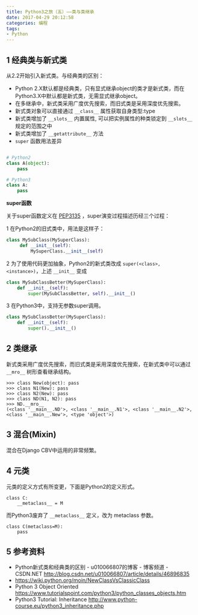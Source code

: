 ```yaml
---
title: Python3之旅（五）——类与类继承
date: 2017-04-29 20:12:58
categories: 编程
tags:
- Python
---
```


## 1 经典类与新式类

从2.2开始引入新式类。与经典类的区别：

- Python 2.X默认都是经典类，只有显式继承object的类才是新式类，而在Python3.X中默认都是新式类，无需显式继承object。
- 在多继承中，新式类采用广度优先搜索，而旧式类是采用深度优先搜索。
- 新式类对象可以直接通过 `__class__` 属性获取自身类型:type
- 新式类增加了 `__slots__` 内置属性, 可以把实例属性的种类锁定到 `__slots__` 规定的范围之中
- 新式类增加了 `__getattribute__` 方法
- `super` 函数用法差异

```python

# Python2
class A(object):
    pass

# Python3
class A:
    pass
```

**super函数**

关于super函数定义在 [PEP3135](https://www.python.org/dev/peps/pep-3135/) ，super演变过程描述历经三个过程：

1 在Python2的旧式类中，用法是这样子：

```python
class MySubClass(MySuperClass):
     def __init__(self):
         MySuperClass.__init__(self)
```
2 为了使用代码更加抽象，Python2的新式类改成 `super(<class>, <instance>)`，上述 `__init__` 变成


```python
class MySubClassBetter(MySuperClass):
    def __init__(self):
        super(MySubClassBetter, self).__init__()
```

3 在Python3中，支持无参数super调用。

```python
class MySubClassBetter(MySuperClass):
    def __init__(self):
        super().__init__()
```

<!-- more -->

## 2 类继承

新式类采用广度优先搜索，而旧式类是采用深度优先搜索，在新式类中可以通过 `__mro__` 树形查看继承结构。

```
>>> class New(object): pass
>>> class N1(New): pass
>>> class N2(New): pass
>>> class ND(N1, N2): pass
>>> ND.__mro__
(<class '__main__.ND'>, <class '__main__.N1'>, <class '__main__.N2'>, <class '__main__.New'>, <type 'object'>)
```

## 3 混合(Mixin)

混合在Django CBV中运用的非常频繁。

## 4 元类

元类的定义方式有所变更，下面是Python2的定义形式。
```
class C:
    __metaclass__ = M
```
而Python3废弃了 `__metaclass__` 定义，改为 metaclass 参数。
```
class C(metaclass=M):
    pass
```

## 5 参考资料

- Python新式类和经典类的区别 - u010066807的博客 - 博客频道 - CSDN.NET
http://blog.csdn.net/u010066807/article/details/46896835
- https://wiki.python.org/moin/NewClassVsClassicClass
- Python 3 Object Oriented
https://www.tutorialspoint.com/python3/python_classes_objects.htm
- Python3 Tutorial: Inheritance
http://www.python-course.eu/python3_inheritance.php
